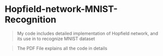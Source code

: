 # Hopfield-network-MNIST-Recognition

> My code includes detailed implementation of Hopfield network, and its use in to recognize MNIST dataset 

> The PDF File explains all the code in details


